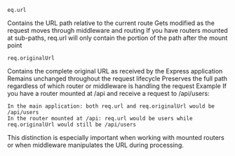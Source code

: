 `eq.url`

Contains the URL path relative to the current route
Gets modified as the request moves through middleware and routing
If you have routers mounted at sub-paths, req.url will only contain the portion of the path after the mount point

`req.originalUrl`

Contains the complete original URL as received by the Express application
Remains unchanged throughout the request lifecycle
Preserves the full path regardless of which router or middleware is handling the request
Example
If you have a router mounted at /api and receive a request to /api/users:

```
In the main application: both req.url and req.originalUrl would be /api/users
In the router mounted at /api: req.url would be users while req.originalUrl would still be /api/users
```

This distinction is especially important when working with mounted routers or when middleware manipulates the URL during processing.

